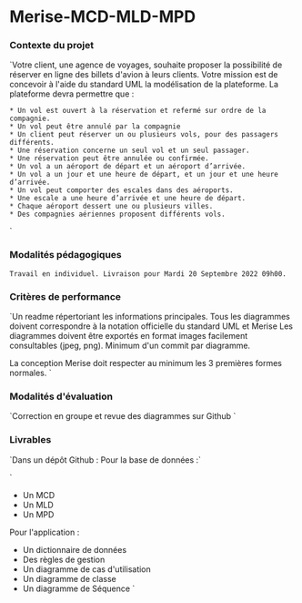 <h1>Merise-MCD-MLD-MPD</h1>
<h3>Contexte du projet</h3>

`Votre client, une agence de voyages, souhaite proposer la possibilité de réserver en ligne des billets d'avion à leurs clients.
Votre mission est de concevoir à l'aide du standard UML la modélisation de la plateforme.
La plateforme devra permettre que :

    * Un vol est ouvert à la réservation et refermé sur ordre de la compagnie.
    * Un vol peut être annulé par la compagnie
    * Un client peut réserver un ou plusieurs vols, pour des passagers différents.
    * Une réservation concerne un seul vol et un seul passager.
    * Une réservation peut être annulée ou confirmée.
    * Un vol a un aéroport de départ et un aéroport d’arrivée.
    * Un vol a un jour et une heure de départ, et un jour et une heure d’arrivée.
    * Un vol peut comporter des escales dans des aéroports.
    * Une escale a une heure d’arrivée et une heure de départ.
    * Chaque aéroport dessert une ou plusieurs villes.
    * Des compagnies aériennes proposent différents vols.
`
<h3>Modalités pédagogiques</h3>

`Travail en individuel. Livraison pour Mardi 20 Septembre 2022 09h00.`

<h3>Critères de performance</h3>
`Un readme répertoriant les informations principales.
Tous les diagrammes doivent correspondre à la notation officielle du standard UML et Merise
Les diagrammes doivent être exportés en format images facilement consultables (jpeg, png).
Minimum d'un commit par diagramme.

La conception Merise doit respecter au minimum les 3 premières formes normales.
`
<h3>Modalités d'évaluation</h3>
`Correction en groupe et revue des diagrammes sur Github
`
<h3>Livrables</h3>
`Dans un dépôt Github : 
Pour la base de données :`

`
* Un MCD
* Un MLD
* Un MPD

Pour l'application :
* Un dictionnaire de données
* Des règles de gestion
* Un diagramme de cas d'utilisation
* Un diagramme de classe
* Un diagramme de Séquence
`
